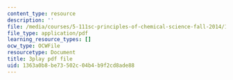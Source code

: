 ```yaml
---
content_type: resource
description: ''
file: /media/courses/5-111sc-principles-of-chemical-science-fall-2014/1363a0b8be73502c04b4b9f2cd8ade88_pIwp65fPyYU.pdf
file_type: application/pdf
learning_resource_types: []
ocw_type: OCWFile
resourcetype: Document
title: 3play pdf file
uid: 1363a0b8-be73-502c-04b4-b9f2cd8ade88
---
```

